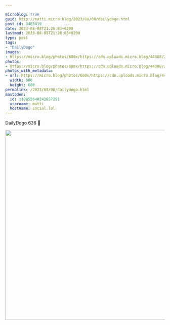 ```yaml
---

microblog: true
guid: http://matti.micro.blog/2023/08/08/dailydogo.html
post_id: 3485410
date: 2023-08-08T21:26:03+0200
lastmod: 2023-08-08T21:26:03+0200
type: post
tags:
- "DailyDogo"
images:
- https://micro.blog/photos/600x/https://cdn.uploads.micro.blog/44388/2023/4a38c4e07d7d46588543db28416e0795.jpg
photos:
- https://micro.blog/photos/600x/https://cdn.uploads.micro.blog/44388/2023/4a38c4e07d7d46588543db28416e0795.jpg
photos_with_metadata:
- url: https://micro.blog/photos/600x/https://cdn.uploads.micro.blog/44388/2023/4a38c4e07d7d46588543db28416e0795.jpg
  width: 600
  height: 600
permalink: /2023/08/08/dailydogo.html
mastodon:
  id: 110855640242657291
  username: matti
  hostname: social.lol
---
```

DailyDogo 636 🐶

<img src="/media/uploads/2023/4a38c4e07d7d46588543db28416e0795.jpg" width="600" height="600" alt="" />
